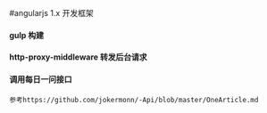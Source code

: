 #angularjs 1.x 开发框架
#### gulp 构建
#### http-proxy-middleware 转发后台请求
#### 调用每日一问接口 
    参考https://github.com/jokermonn/-Api/blob/master/OneArticle.md
